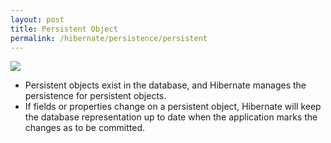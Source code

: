 ```yaml
---
layout: post
title: Persistent Object
permalink: /hibernate/persistence/persistent
---
```


![]({{site.cdn}}/hibernate/persistent-object.png)

-	Persistent objects exist in the database, and Hibernate manages the persistence for persistent objects.
-	If fields or properties change on a persistent object, Hibernate will keep the database representation up to date when the application marks the changes as to be committed.
